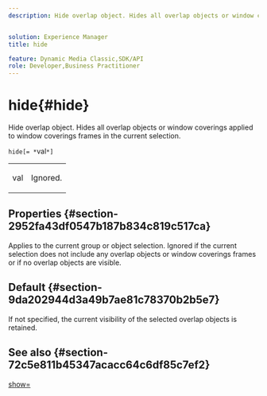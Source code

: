 ```yaml
---
description: Hide overlap object. Hides all overlap objects or window coverings applied to window coverings frames in the current selection.


solution: Experience Manager
title: hide

feature: Dynamic Media Classic,SDK/API
role: Developer,Business Practitioner
---
```


# hide{#hide}

Hide overlap object. Hides all overlap objects or window coverings applied to window coverings frames in the current selection.

 `hide[= *`val`*]`

<table id="simpletable_015459EC2F4642A59B04F0B8064070B1"> 
 <tr class="strow"> 
  <td class="stentry"> <p><span class="codeph"> <span class="varname"> val</span></span> </p> </td> 
  <td class="stentry"> <p>Ignored. </p></td> 
 </tr> 
</table>

## Properties {#section-2952fa43df0547b187b834c819c517ca}

Applies to the current group or object selection. Ignored if the current selection does not include any overlap objects or window coverings frames or if no overlap objects are visible.

## Default {#section-9da202944d3a49b7ae81c78370b2b5e7}

If not specified, the current visibility of the selected overlap objects is retained.

## See also {#section-72c5e811b45347acacc64c6df85c7ef2}

[show=](../../../../../ir-api/http-protocol/image-rendering-api-ref/c-ir-http-protocol-ref/c-ir-http-protocol-command-reference/r-ir-show.md#reference-f1824e1a501144bc9a6ae28de8e6bcb9) 
